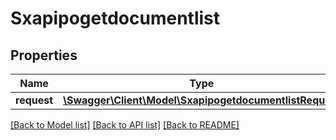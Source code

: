 # Sxapipogetdocumentlist

## Properties
Name | Type | Description | Notes
------------ | ------------- | ------------- | -------------
**request** | [**\Swagger\Client\Model\SxapipogetdocumentlistRequest**](SxapipogetdocumentlistRequest.md) |  | [optional] 

[[Back to Model list]](../README.md#documentation-for-models) [[Back to API list]](../README.md#documentation-for-api-endpoints) [[Back to README]](../README.md)



